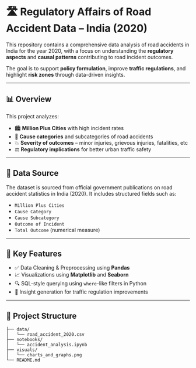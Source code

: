 # 🛣️ Regulatory Affairs of Road Accident Data – India (2020)

This repository contains a comprehensive data analysis of road accidents in India for the year 2020, with a focus on understanding the **regulatory aspects** and **causal patterns** contributing to road incident outcomes.

The goal is to support **policy formulation**, improve **traffic regulations**, and highlight **risk zones** through data-driven insights.

---

## 📊 Overview

This project analyzes:

- 🏙️ **Million Plus Cities** with high incident rates
- 🚗 **Cause categories** and subcategories of road accidents
- 💥 **Severity of outcomes** – minor injuries, grievous injuries, fatalities, etc
- ⚖️ **Regulatory implications** for better urban traffic safety

---

## 📁 Data Source

The dataset is sourced from official government publications on road accident statistics in India (2020). It includes structured fields such as:

- `Million Plus Cities`
- `Cause Category`
- `Cause Subcategory`
- `Outcome of Incident`
- `Total Outcome` (numerical measure)

---

## 📌 Key Features

- ✅ Data Cleaning & Preprocessing using **Pandas**
- 📈 Visualizations using **Matplotlib** and **Seaborn**
- 🔍 SQL-style querying using `where`-like filters in Python
- 🧠 Insight generation for traffic regulation improvements

---

## 📂 Project Structure

```plaintext
├── data/
│   └── road_accident_2020.csv
├── notebooks/
│   └── accident_analysis.ipynb
├── visuals/
│   └── charts_and_graphs.png
└── README.md
